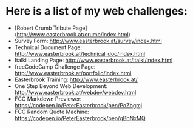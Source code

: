 # Here is a list of my web challenges:
- [Robert Crumb Tribute Page]
(http://www.easterbrook.at/crumb/index.html)
- Survey Form: http://www.easterbrook.at/survey/index.html
- Technical Document Page: http://www.easterbrook.at/technical_doc/index.html
- Italki Landing Page: http://www.easterbrook.at/italki/index.html
- freeCodeCamp Challenge Page: http://www.easterbrook.at/portfolio/index.html
- Easterbrook Training: http://www.easterbrook.at/
- One Step Beyond Web Development: http://www.easterbrook.at/webdev/webdev.html
- FCC Markdown Previewer: https://codepen.io/PeterEasterbrook/pen/PoZbgmj
- FCC Random Quote Machine: https://codepen.io/PeterEasterbrook/pen/qBbNxMQ
